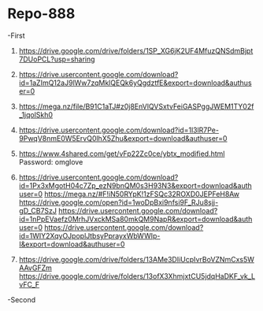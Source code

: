 # Repo-888
-First
1. https://drive.google.com/drive/folders/1SP_XG6jK2UF4MfuzQNSdmBjpt7DUoPCL?usp=sharing

2. https://drive.usercontent.google.com/download?id=1aZImQ12aJ9lWw7zqMklQEQk6yQgdztfE&export=download&authuser=0

3. https://mega.nz/file/B91C1aTJ#z0j8EnVlQVSxtvFeiGASPggJWEM1TY02f_1jqolSkh0

4. https://drive.usercontent.google.com/download?id=1l3lR7Pe-9PwqV8nmE0W5ErvQ0lhX5Zhu&export=download&authuser=0

5. https://www.4shared.com/get/vFp22Zc0ce/ybtx_modified.html
Password: omglove

6. https://drive.usercontent.google.com/download?id=1Px3xMgotH04c7Zp_ezN9bnQM0s3H93N3&export=download&authuser=0
https://mega.nz/#F!iN50RYpK!1zFSQc32ROXD0JEPFeH8Aw
https://drive.google.com/open?id=1woDpBxi9nfsi9F_RJu8sjj-gD_CB7SzJ
https://drive.usercontent.google.com/download?id=1nPpEVaefz0MrhJVxckMSa80mkQM9NapR&export=download&authuser=0
https://drive.usercontent.google.com/download?id=1WIY2XqyOJpoplJtbsyPprayxWbWWIp-I&export=download&authuser=0

7. https://drive.google.com/drive/folders/13AMe3DIiUcpIvrBoVZNmCxs5WAAvGFZm
https://drive.google.com/drive/folders/13ofX3XhmjxtCU5jdqHaDKF_vk_LvFC_F

-Second


